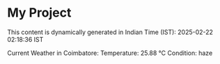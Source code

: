 # My Project

This content is dynamically generated in Indian Time (IST): 2025-02-22 02:18:36 IST


Current Weather in Coimbatore:
Temperature: 25.88 °C
Condition: haze
